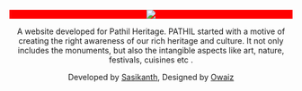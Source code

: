 <a href="https://sasikanthkumar.github.io/Pathil/" target="_blank">
<p style="background-color: red;" align="center">
  <img style="background-color: red;" src="https://sasikanthkumar.github.io/Pathil/images/pathil_logo.png">
</p>
</a>

<p align="center">
A website developed for Pathil Heritage. PATHIL started with a motive of creating the right awareness of our rich heritage and culture. It not only includes the monuments, but also the intangible aspects like art, nature, festivals, cuisines etc .</p>

<p align="center"> Developed by <a href="https://github.com/sasikanthkumar" target="_blank"> Sasikanth</a>, Designed by <a href="https://github.com/MohammadOwais786" target="_blank"> Owaiz </a></p>
